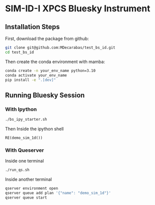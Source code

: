 # SIM-ID-I XPCS Bluesky Instrument

## Installation Steps

First, download the package from github:

```bash
git clone git@github.com:MDecarabas/test_bs_id.git
cd test_bs_id
```

Then create the conda environment with mamba:

```bash
conda create -n your_env_name python=3.10
conda activate your_env_name
pip install -e ".[dev]"
```


## Running Bluesky Session
### With Ipython

```bash
./bs_ipy_starter.sh
```

Then Inside the ipython shell
```
RE(demo_sim_1d())
```

### With Queserver

Inside one terminal
```bash
./run_qs.sh
```
Inside another terminal
```bash
qserver environment open
qserver queue add plan '{"name": "demo_sim_1d"}'
qserver queue start
```
